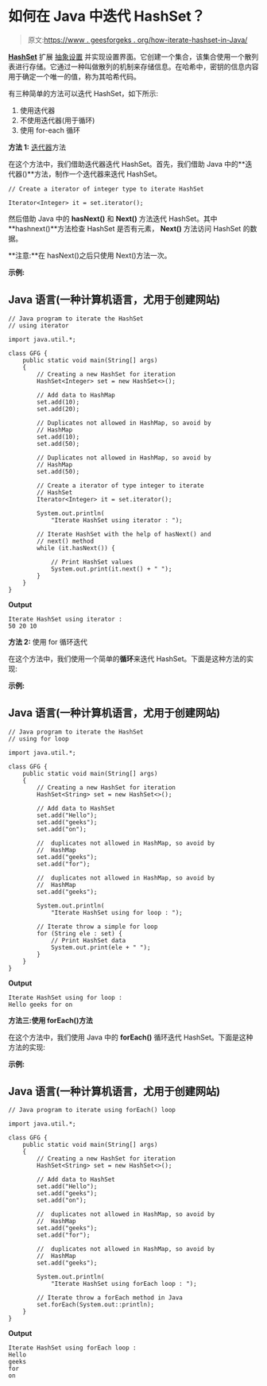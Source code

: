 # 如何在 Java 中迭代 HashSet？

> 原文:[https://www . geesforgeks . org/how-iterate-hashset-in-Java/](https://www.geeksforgeeks.org/how-to-iterate-hashset-in-java/)

[**HashSet**](https://www.geeksforgeeks.org/hashset-in-java/) 扩展 [抽象设置](https://www.geeksforgeeks.org/abstractset-class-in-java-with-examples/) 并实现设置界面。它创建一个集合，该集合使用一个散列表进行存储。它通过一种叫做散列的机制来存储信息。在哈希中，密钥的信息内容用于确定一个唯一的值，称为其哈希代码。

有三种简单的方法可以迭代 HashSet，如下所示:

1.  使用迭代器
2.  不使用迭代器(用于循环)
3.  使用 for-each 循环

**方法 1:** [迭代器](https://www.geeksforgeeks.org/iterators-in-java/)方法

在这个方法中，我们借助迭代器迭代 HashSet。首先，我们借助 Java 中的**迭代器()**方法，制作一个迭代器来迭代 HashSet。

```
// Create a iterator of integer type to iterate HashSet

Iterator<Integer> it = set.iterator();
```

然后借助 Java 中的 **hasNext()** 和 **Next()** 方法迭代 HashSet。其中**hashnext()**方法检查 HashSet 是否有元素， **Next()** 方法访问 HashSet 的数据。

**注意:**在 hasNext()之后只使用 Next()方法一次。

**示例:**

## Java 语言(一种计算机语言，尤用于创建网站)

```
// Java program to iterate the HashSet
// using iterator

import java.util.*;

class GFG {
    public static void main(String[] args)
    {
        // Creating a new HashSet for iteration
        HashSet<Integer> set = new HashSet<>();

        // Add data to HashMap
        set.add(10);
        set.add(20);

        // Duplicates not allowed in HashMap, so avoid by
        // HashMap
        set.add(10);
        set.add(50);

        // Duplicates not allowed in HashMap, so avoid by
        // HashMap
        set.add(50);

        // Create a iterator of type integer to iterate
        // HashSet
        Iterator<Integer> it = set.iterator();

        System.out.println(
            "Iterate HashSet using iterator : ");

        // Iterate HashSet with the help of hasNext() and
        // next() method
        while (it.hasNext()) {

            // Print HashSet values
            System.out.print(it.next() + " ");
        }
    }
}
```

**Output**

```
Iterate HashSet using iterator : 
50 20 10
```

**方法 2:** 使用 for 循环迭代

在这个方法中，我们使用一个简单的**循环**来迭代 HashSet。下面是这种方法的实现:

**示例:**

## Java 语言(一种计算机语言，尤用于创建网站)

```
// Java program to iterate the HashSet
// using for loop

import java.util.*;

class GFG {
    public static void main(String[] args)
    {
        // Creating a new HashSet for iteration
        HashSet<String> set = new HashSet<>();

        // Add data to HashSet
        set.add("Hello");
        set.add("geeks");
        set.add("on");

        //  duplicates not allowed in HashMap, so avoid by
        //  HashMap
        set.add("geeks");
        set.add("for");

        //  duplicates not allowed in HashMap, so avoid by
        //  HashMap
        set.add("geeks");

        System.out.println(
            "Iterate HashSet using for loop : ");

        // Iterate throw a simple for loop
        for (String ele : set) {
            // Print HashSet data
            System.out.print(ele + " ");
        }
    }
}
```

**Output**

```
Iterate HashSet using for loop : 
Hello geeks for on
```

**方法三:使用 forEach()方法**

在这个方法中，我们使用 Java 中的 **forEach()** 循环迭代 HashSet。下面是这种方法的实现:

**示例:**

## Java 语言(一种计算机语言，尤用于创建网站)

```
// Java program to iterate using forEach() loop

import java.util.*;

class GFG {
    public static void main(String[] args)
    {
        // Creating a new HashSet for iteration
        HashSet<String> set = new HashSet<>();

        // Add data to HashSet
        set.add("Hello");
        set.add("geeks");
        set.add("on");

        //  duplicates not allowed in HashMap, so avoid by
        //  HashMap
        set.add("geeks");
        set.add("for");

        //  duplicates not allowed in HashMap, so avoid by
        //  HashMap
        set.add("geeks");

        System.out.println(
            "Iterate HashSet using forEach loop : ");

        // Iterate throw a forEach method in Java
        set.forEach(System.out::println);
    }
}
```

**Output**

```
Iterate HashSet using forEach loop : 
Hello
geeks
for
on
```